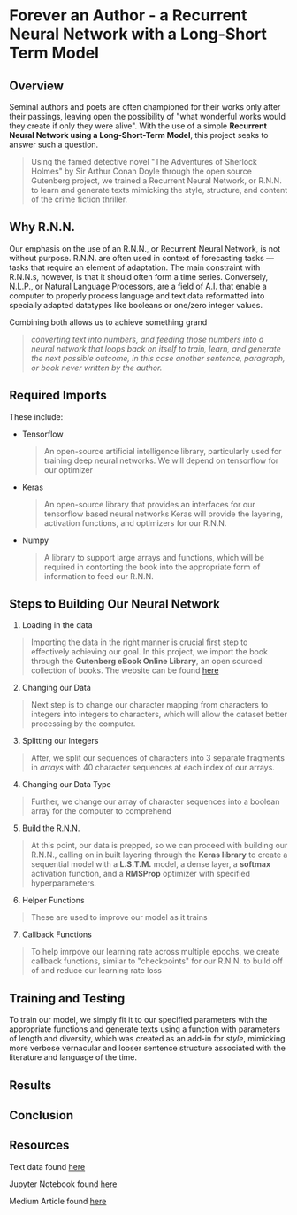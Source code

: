 <h1> Forever an Author - a Recurrent Neural Network with a Long-Short Term Model </h1>

<h2> Overview </h2>

Seminal authors and poets are often championed for their works only after their passings, leaving open the possibility of "what wonderful works would they create if only they were alive".
With the use of a simple **Recurrent Neural Network using a Long-Short-Term Model**, this project seaks to answer such a question.

> Using the famed detective novel "The Adventures of Sherlock Holmes" by Sir Arthur Conan Doyle through the open source Gutenberg project, we trained a Recurrent Neural Network, or R.N.N.
to learn and generate texts mimicking the style, structure, and content of the crime fiction thriller. 

<h2> Why R.N.N. </h2>

Our emphasis on the use of an R.N.N., or Recurrent Neural Network, is not without purpose. R.N.N. are often used in context of forecasting tasks — tasks that require an element of adaptation. The main constraint with R.N.N.s, however, is that it should often form a time series. Conversely, N.L.P., or Natural Language Processors, are a field of A.I. that enable a computer to properly process language and text data reformatted into specially adapted datatypes like booleans or one/zero integer values.

Combining both allows us to achieve something grand

> *converting text into numbers, and feeding those numbers into a neural network that loops back on itself to train, learn, and generate the next possible outcome, in this case another sentence, paragraph, or book never written by the author.*
 
<h2> Required Imports </h2>
These include:

- Tensorflow
  >An open-source artificial intelligence library, particularly used for training deep neural networks. We will depend on tensorflow for our optimizer

- Keras
  >An open-source library that provides an interfaces for our tensorflow based neural networks
  >Keras will provide the layering, activation functions, and optimizers for our R.N.N.

- Numpy
  >A library to support large arrays and functions, which will be required in contorting the book into the appropriate form of information to feed our R.N.N.


<h2> Steps to Building Our Neural Network </h2>

1. Loading in the data
  > Importing the data in the right manner is crucial first step to effectively achieving our goal. In this project, we import the book through the **Gutenberg eBook Online Library**, an open sourced collection of books. 
  > The website can be found [here](https://www.gutenberg.org/files/1661/1661-0.txt)

2. Changing our Data
  > Next step is to change our character mapping from characters to integers into integers to characters, which will allow the dataset better processing by the computer.

3. Splitting our Integers
  > After, we split our sequences of characters into 3 separate fragments in *arrays* with 40 character sequences at each index of our arrays. 

4. Changing our Data Type
  > Further, we change our array of character sequences into a boolean array for the computer to comprehend

5. Build the R.N.N.
  > At this point, our data is prepped, so we can proceed with building our R.N.N., calling on in built layering through the **Keras library** to create a sequential model
  > with a **L.S.T.M.** model, a dense layer, a **softmax** activation function, and a **RMSProp** optimizer with specified hyperparameters. 

6. Helper Functions
  > These are used to improve our model as it trains

7. Callback Functions
  > To help imrpove our learning rate across multiple epochs, we create callback functions, similar to "checkpoints" for our R.N.N. to build off of and reduce our learning rate loss


<h2> Training and Testing </h2>

To train our model, we simply fit it to our specified parameters with the appropriate functions and generate texts using a function with parameters of length and diversity, which was created 
as an add-in for *style*, mimicking more verbose vernacular and looser sentence structure associated with the literature and language of the time.

<h2> Results </h2> 



<h2> Conclusion </h2>


<h2> Resources </h2>

Text data found [here](https://www.gutenberg.org/files/1661/1661-0.txt)

Jupyter Notebook found [here](https://colab.research.google.com/drive/1YhcD91dBei1uJtmWPqVmjqTt-9YfU_JD?usp=sharing)

Medium Article found [here](https://medium.com/@hanijandali/creating-new-stories-with-deep-learning-adb00ba047a9)


